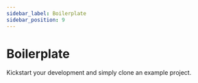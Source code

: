 ```yaml
---
sidebar_label: Boilerplate
sidebar_position: 9
---
```


# Boilerplate

Kickstart your development and simply clone an example project.
